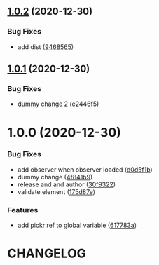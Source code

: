 ## [1.0.2](https://github.com/CoCreate-app/CoCreate-styles/compare/v1.0.1...v1.0.2) (2020-12-30)


### Bug Fixes

* add dist ([9468565](https://github.com/CoCreate-app/CoCreate-styles/commit/9468565f3783a598f1fe62b6c740e5c87b854052))

## [1.0.1](https://github.com/CoCreate-app/CoCreate-styles/compare/v1.0.0...v1.0.1) (2020-12-30)


### Bug Fixes

* dummy change 2 ([e2446f5](https://github.com/CoCreate-app/CoCreate-styles/commit/e2446f560db38f1a94bbce772a0f285b6e83fe4f))

# 1.0.0 (2020-12-30)


### Bug Fixes

* add observer when observer loaded ([d0d5f1b](https://github.com/CoCreate-app/CoCreate-styles/commit/d0d5f1b5c8e940530bb76ab059f89fc0f597c7fb))
* dummy change ([4f841b9](https://github.com/CoCreate-app/CoCreate-styles/commit/4f841b97bebbe22f5da5e5ffc3f8163611d2c888))
* release and and author ([30f9322](https://github.com/CoCreate-app/CoCreate-styles/commit/30f9322be5f3f945da35bc334059f590768fb742))
* validate element ([175d87e](https://github.com/CoCreate-app/CoCreate-styles/commit/175d87e08b031c1241a3e019e2198f07e80944ad))


### Features

* add pickr ref to global variable ([617783a](https://github.com/CoCreate-app/CoCreate-styles/commit/617783aea0bd048e788ca5e48806829adcddacb0))

# CHANGELOG
